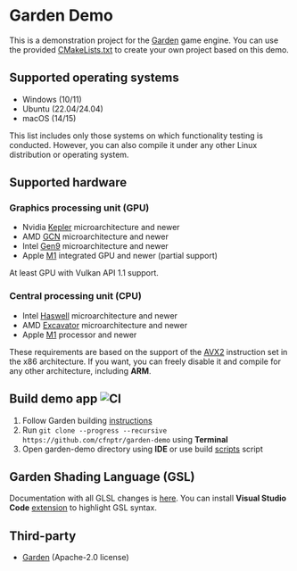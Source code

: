 # Garden Demo

This is a demonstration project for the [Garden](https://github.com/cfnptr/garden) game engine. You can 
use the provided [CMakeLists.txt](/CMakeLists.txt) to create your own project based on this demo.

## Supported operating systems

* Windows (10/11)
* Ubuntu (22.04/24.04)
* macOS (14/15)

This list includes only those systems on which functionality testing is conducted.
However, you can also compile it under any other Linux distribution or operating system.

## Supported hardware

### Graphics processing unit (GPU)

* Nvidia [Kepler](https://en.wikipedia.org/wiki/Kepler_(microarchitecture)) microarchitecture and newer
* AMD [GCN](https://en.wikipedia.org/wiki/Graphics_Core_Next) microarchitecture and newer
* Intel [Gen9](https://en.wikichip.org/wiki/intel/microarchitectures/gen9) microarchitecture and newer
* Apple [M1](https://en.wikipedia.org/wiki/Apple_M1) integrated GPU and newer (partial support)

At least GPU with Vulkan API 1.1 support.

### Central processing unit (CPU)

* Intel [Haswell](https://en.wikipedia.org/wiki/Haswell_(microarchitecture)) microarchitecture and newer
* AMD [Excavator](https://en.wikipedia.org/wiki/Excavator_(microarchitecture)) microarchitecture and newer
* Apple [M1](https://en.wikipedia.org/wiki/Apple_M1) processor and newer

These requirements are based on the support of the [AVX2](https://en.wikipedia.org/wiki/Advanced_Vector_Extensions) instruction set in the x86 architecture.
If you want, you can freely disable it and compile for any other architecture, including **ARM**.

## Build demo app ![CI](https://github.com/cfnptr/garden-demo/actions/workflows/cmake.yml/badge.svg)

1. Follow Garden building [instructions](https://github.com/cfnptr/garden/blob/main/BUILDING.md)
2. Run ```git clone --progress --recursive https://github.com/cfnptr/garden-demo``` using **Terminal**
3. Open garden-demo directory using **IDE** or use build [scripts](scripts/) script

## Garden Shading Language (GSL)

Documentation with all GLSL changes is [here](https://github.com/cfnptr/garden/blob/main/docs/GSL.md).
You can install **Visual Studio Code** [extension](https://marketplace.visualstudio.com/items?itemName=cfnptr.gsl-linter) to highlight GSL syntax.

## Third-party

* [Garden](https://github.com/cfnptr/garden) (Apache-2.0 license)